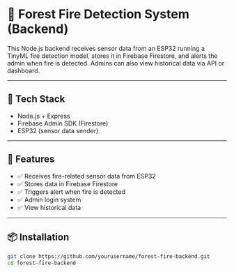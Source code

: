 # 🌲 Forest Fire Detection System (Backend)

This Node.js backend receives sensor data from an ESP32 running a TinyML fire detection model, stores it in Firebase Firestore, and alerts the admin when fire is detected. Admins can also view historical data via API or dashboard.

---

## 🔧 Tech Stack

- Node.js + Express
- Firebase Admin SDK (Firestore)
- ESP32 (sensor data sender)

---

## 🚀 Features

- ✅ Receives fire-related sensor data from ESP32
- ✅ Stores data in Firebase Firestore
- ✅ Triggers alert when fire is detected
- ✅ Admin login system 
- ✅ View historical data 

---

## 📦 Installation

```bash
git clone https://github.com/yourusername/forest-fire-backend.git
cd forest-fire-backend

